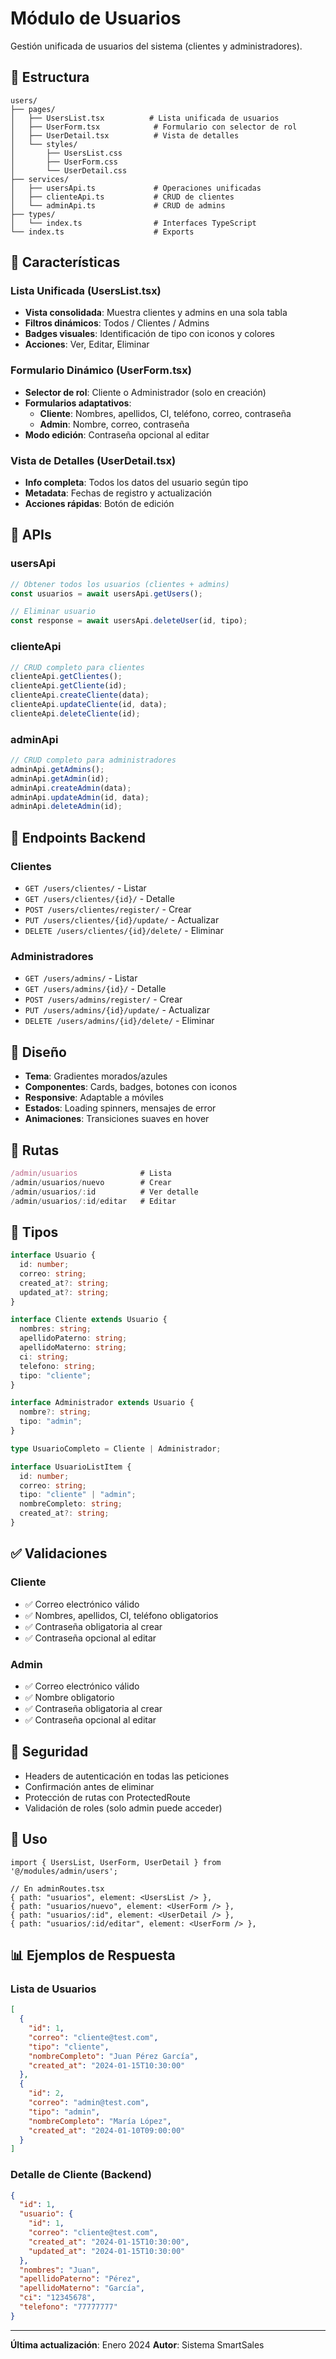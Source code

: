 # Módulo de Usuarios

Gestión unificada de usuarios del sistema (clientes y administradores).

## 📁 Estructura

```
users/
├── pages/
│   ├── UsersList.tsx          # Lista unificada de usuarios
│   ├── UserForm.tsx            # Formulario con selector de rol
│   ├── UserDetail.tsx          # Vista de detalles
│   └── styles/
│       ├── UsersList.css
│       ├── UserForm.css
│       └── UserDetail.css
├── services/
│   ├── usersApi.ts             # Operaciones unificadas
│   ├── clienteApi.ts           # CRUD de clientes
│   └── adminApi.ts             # CRUD de admins
├── types/
│   └── index.ts                # Interfaces TypeScript
└── index.ts                    # Exports
```

## 🎯 Características

### Lista Unificada (UsersList.tsx)

- **Vista consolidada**: Muestra clientes y admins en una sola tabla
- **Filtros dinámicos**: Todos / Clientes / Admins
- **Badges visuales**: Identificación de tipo con iconos y colores
- **Acciones**: Ver, Editar, Eliminar

### Formulario Dinámico (UserForm.tsx)

- **Selector de rol**: Cliente o Administrador (solo en creación)
- **Formularios adaptativos**:
  - **Cliente**: Nombres, apellidos, CI, teléfono, correo, contraseña
  - **Admin**: Nombre, correo, contraseña
- **Modo edición**: Contraseña opcional al editar

### Vista de Detalles (UserDetail.tsx)

- **Info completa**: Todos los datos del usuario según tipo
- **Metadata**: Fechas de registro y actualización
- **Acciones rápidas**: Botón de edición

## 🔌 APIs

### usersApi

```typescript
// Obtener todos los usuarios (clientes + admins)
const usuarios = await usersApi.getUsers();

// Eliminar usuario
const response = await usersApi.deleteUser(id, tipo);
```

### clienteApi

```typescript
// CRUD completo para clientes
clienteApi.getClientes();
clienteApi.getCliente(id);
clienteApi.createCliente(data);
clienteApi.updateCliente(id, data);
clienteApi.deleteCliente(id);
```

### adminApi

```typescript
// CRUD completo para administradores
adminApi.getAdmins();
adminApi.getAdmin(id);
adminApi.createAdmin(data);
adminApi.updateAdmin(id, data);
adminApi.deleteAdmin(id);
```

## 📡 Endpoints Backend

### Clientes

- `GET /users/clientes/` - Listar
- `GET /users/clientes/{id}/` - Detalle
- `POST /users/clientes/register/` - Crear
- `PUT /users/clientes/{id}/update/` - Actualizar
- `DELETE /users/clientes/{id}/delete/` - Eliminar

### Administradores

- `GET /users/admins/` - Listar
- `GET /users/admins/{id}/` - Detalle
- `POST /users/admins/register/` - Crear
- `PUT /users/admins/{id}/update/` - Actualizar
- `DELETE /users/admins/{id}/delete/` - Eliminar

## 🎨 Diseño

- **Tema**: Gradientes morados/azules
- **Componentes**: Cards, badges, botones con iconos
- **Responsive**: Adaptable a móviles
- **Estados**: Loading spinners, mensajes de error
- **Animaciones**: Transiciones suaves en hover

## 🔗 Rutas

```typescript
/admin/usuarios              # Lista
/admin/usuarios/nuevo        # Crear
/admin/usuarios/:id          # Ver detalle
/admin/usuarios/:id/editar   # Editar
```

## 📝 Tipos

```typescript
interface Usuario {
  id: number;
  correo: string;
  created_at?: string;
  updated_at?: string;
}

interface Cliente extends Usuario {
  nombres: string;
  apellidoPaterno: string;
  apellidoMaterno: string;
  ci: string;
  telefono: string;
  tipo: "cliente";
}

interface Administrador extends Usuario {
  nombre?: string;
  tipo: "admin";
}

type UsuarioCompleto = Cliente | Administrador;

interface UsuarioListItem {
  id: number;
  correo: string;
  tipo: "cliente" | "admin";
  nombreCompleto: string;
  created_at?: string;
}
```

## ✅ Validaciones

### Cliente

- ✅ Correo electrónico válido
- ✅ Nombres, apellidos, CI, teléfono obligatorios
- ✅ Contraseña obligatoria al crear
- ✅ Contraseña opcional al editar

### Admin

- ✅ Correo electrónico válido
- ✅ Nombre obligatorio
- ✅ Contraseña obligatoria al crear
- ✅ Contraseña opcional al editar

## 🔐 Seguridad

- Headers de autenticación en todas las peticiones
- Confirmación antes de eliminar
- Protección de rutas con ProtectedRoute
- Validación de roles (solo admin puede acceder)

## 🚀 Uso

```tsx
import { UsersList, UserForm, UserDetail } from '@/modules/admin/users';

// En adminRoutes.tsx
{ path: "usuarios", element: <UsersList /> },
{ path: "usuarios/nuevo", element: <UserForm /> },
{ path: "usuarios/:id", element: <UserDetail /> },
{ path: "usuarios/:id/editar", element: <UserForm /> },
```

## 📊 Ejemplos de Respuesta

### Lista de Usuarios

```json
[
  {
    "id": 1,
    "correo": "cliente@test.com",
    "tipo": "cliente",
    "nombreCompleto": "Juan Pérez García",
    "created_at": "2024-01-15T10:30:00"
  },
  {
    "id": 2,
    "correo": "admin@test.com",
    "tipo": "admin",
    "nombreCompleto": "María López",
    "created_at": "2024-01-10T09:00:00"
  }
]
```

### Detalle de Cliente (Backend)

```json
{
  "id": 1,
  "usuario": {
    "id": 1,
    "correo": "cliente@test.com",
    "created_at": "2024-01-15T10:30:00",
    "updated_at": "2024-01-15T10:30:00"
  },
  "nombres": "Juan",
  "apellidoPaterno": "Pérez",
  "apellidoMaterno": "García",
  "ci": "12345678",
  "telefono": "77777777"
}
```

---

**Última actualización**: Enero 2024
**Autor**: Sistema SmartSales
